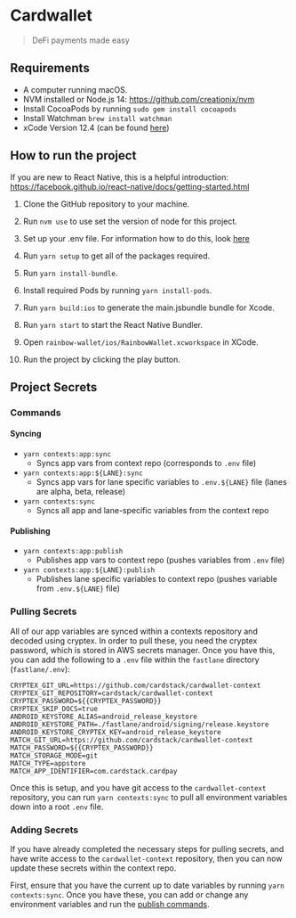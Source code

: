 # Cardwallet

> DeFi payments made easy
## Requirements

* A computer running macOS.
* NVM installed or Node.js 14: https://github.com/creationix/nvm
* Install CocoaPods by running `sudo gem install cocoapods`
* Install Watchman `brew install watchman`
* xCode Version 12.4 (can be found [here](https://developer.apple.com/download/all/?q=xcode))

## How to run the project

If you are new to React Native, this is a helpful introduction: https://facebook.github.io/react-native/docs/getting-started.html

1. Clone the GitHub repository to your machine.

1. Run `nvm use` to use set the version of node for this project.

2. Set up your .env file. For information how to do this, look [here](#project-secrets)

3. Run `yarn setup` to get all of the packages required.

4. Run `yarn install-bundle`.

5. Install required Pods by running `yarn install-pods`.

6. Run `yarn build:ios` to generate the main.jsbundle bundle for Xcode.
   
7. Run `yarn start` to start the React Native Bundler.

8. Open `rainbow-wallet/ios/RainbowWallet.xcworkspace` in XCode.

9. Run the project by clicking the play button.

## Project Secrets

### Commands

#### Syncing

* `yarn contexts:app:sync`
  * Syncs app vars from context repo (corresponds to `.env` file)
* `yarn contexts:app:${LANE}:sync`
  * Syncs app vars for lane specific variables to `.env.${LANE}` file (lanes are alpha, beta, release)
* `yarn contexts:sync`
  * Syncs all app and lane-specific variables from the context repo
#### Publishing

* `yarn contexts:app:publish`
  * Publishes app vars to context repo (pushes variables from `.env` file)
* `yarn contexts:app:${LANE}:publish`
  * Publishes lane specific variables to context repo (pushes variable from `.env.${LANE}` file)

### Pulling Secrets

All of our app variables are synced within a contexts repository and decoded using cryptex. In order to pull these, you need the cryptex password, which is stored in AWS secrets manager. Once you have this, you can add the following to a `.env` file within the `fastlane` directory (`fastlane/.env`):

```
CRYPTEX_GIT_URL=https://github.com/cardstack/cardwallet-context
CRYPTEX_GIT_REPOSITORY=cardstack/cardwallet-context
CRYPTEX_PASSWORD=${{CRYPTEX_PASSWORD}}
CRYPTEX_SKIP_DOCS=true
ANDROID_KEYSTORE_ALIAS=android_release_keystore
ANDROID_KEYSTORE_PATH=./fastlane/android/signing/release.keystore
ANDROID_KEYSTORE_CRYPTEX_KEY=android_release_keystore
MATCH_GIT_URL=https://github.com/cardstack/cardwallet-context
MATCH_PASSWORD=${{CRYPTEX_PASSWORD}}
MATCH_STORAGE_MODE=git
MATCH_TYPE=appstore
MATCH_APP_IDENTIFIER=com.cardstack.cardpay
```
Once this is setup, and you have git access to the `cardwallet-context` repository, you can run `yarn contexts:sync` to pull all environment variables down into a root `.env` file.

### Adding Secrets

If you have already completed the necessary steps for pulling secrets, and have write access to the `cardwallet-context` repository, then you can now update these secrets within the context repo. 

First, ensure that you have the current up to date variables by running `yarn contexts:sync`. Once you have these, you can add or change any environment variables and run the [publish commands](#publishing).
